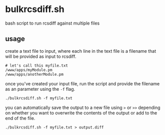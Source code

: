 # bulkrcsdiff.sh
bash script to run rcsdiff against multiple files

## usage
create a text file to input, where each line in the text file is a filename that will be provided as input to rcsdiff.
```
# let's call this myfile.txt
/www/apps/myModule.pm
/www/apps/anotherModule.pm
```

once you've created your input file, run the script and provide the filename as an parameter using the `-f` flag.

`./bulkrcsdiff.sh -f myfile.txt`

you can automatically save the output to a new file using `>` or `>>` depending on whether you want to overwrite the contents of the output or add to the end of the file.

`./bulkrcsdiff.sh -f myfile.txt > output.diff`
